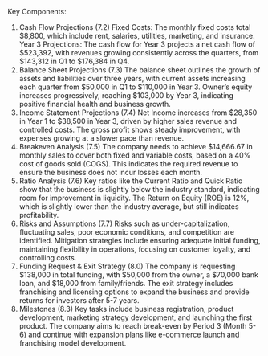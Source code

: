 Key Components:
1. Cash Flow Projections (7.2)
Fixed Costs: The monthly fixed costs total $8,800, which include rent, salaries, utilities, marketing, and insurance.
Year 3 Projections: The cash flow for Year 3 projects a net cash flow of $523,392, with revenues growing consistently across the quarters, from $143,312 in Q1 to $176,384 in Q4.
2. Balance Sheet Projections (7.3)
The balance sheet outlines the growth of assets and liabilities over three years, with current assets increasing each quarter from $50,000 in Q1 to $110,000 in Year 3.
Owner’s equity increases progressively, reaching $103,000 by Year 3, indicating positive financial health and business growth.
3. Income Statement Projections (7.4)
Net Income increases from $28,350 in Year 1 to $38,500 in Year 3, driven by higher sales revenue and controlled costs.
The gross profit shows steady improvement, with expenses growing at a slower pace than revenue.
4. Breakeven Analysis (7.5)
The company needs to achieve $14,666.67 in monthly sales to cover both fixed and variable costs, based on a 40% cost of goods sold (COGS).
This indicates the required revenue to ensure the business does not incur losses each month.
5. Ratio Analysis (7.6)
Key ratios like the Current Ratio and Quick Ratio show that the business is slightly below the industry standard, indicating room for improvement in liquidity.
The Return on Equity (ROE) is 12%, which is slightly lower than the industry average, but still indicates profitability.
6. Risks and Assumptions (7.7)
Risks such as under-capitalization, fluctuating sales, poor economic conditions, and competition are identified.
Mitigation strategies include ensuring adequate initial funding, maintaining flexibility in operations, focusing on customer loyalty, and controlling costs.
7. Funding Request & Exit Strategy (8.0)
The company is requesting $138,000 in total funding, with $50,000 from the owner, a $70,000 bank loan, and $18,000 from family/friends.
The exit strategy includes franchising and licensing options to expand the business and provide returns for investors after 5-7 years.
8. Milestones (8.3)
Key tasks include business registration, product development, marketing strategy development, and launching the first product.
The company aims to reach break-even by Period 3 (Month 5-6) and continue with expansion plans like e-commerce launch and franchising model development.
